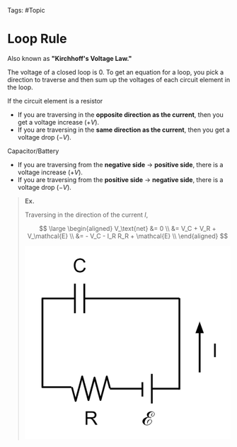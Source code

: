 Tags: #Topic 

# Loop Rule

Also known as **"Kirchhoff's Voltage Law."**

The voltage of a closed loop is $0$. To get an equation for a loop, you pick a direction to traverse and then sum up the voltages of each circuit element in the loop. 

If the circuit element is a resistor
- If you are traversing in the **opposite direction as the current**, then you get a voltage increase ($+V$).
- If you are traversing in the **same direction as the current**, then you get a voltage drop ($-V$).

Capacitor/Battery
- If you are traversing from the **negative side** $\to$ **positive side**, there is a voltage increase ($+V$).
- If you are traversing from the **positive side** $\to$ **negative side**, there is a voltage drop ($-V$). 

> **Ex.**
> 
> Traversing in the direction of the current $I$,
> 
> $$
\large
\begin{aligned}
V_\text{net} &= 0 \\
&= V_C + V_R + V_\mathcal{E} \\
&= - V_C - I_R R_R  + \mathcal{E} \\
\end{aligned}
> $$
>
> ![](attachments/loop_rule.png)